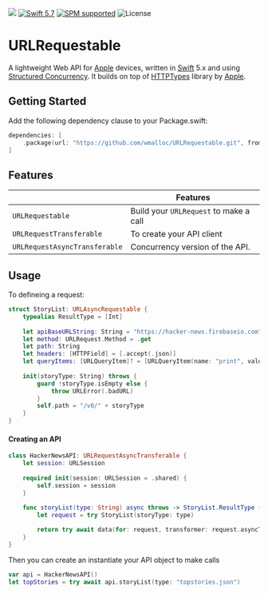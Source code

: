 ![](https://img.shields.io/github/v/tag/wmalloc/URLRequestable?label=Version)
[![Swift 5.7](https://img.shields.io/badge/swift-5.7-ED523F.svg?style=flat)](https://swift.org/download/)
[![SPM supported](https://img.shields.io/badge/SPM-supported-DE5C43.svg?style=flat)](https://swift.org/package-manager)
![License](https://img.shields.io/github/license/wmalloc/URLRequestable.svg?style=flat)

# URLRequestable

A lightweight Web API for [Apple](https://www.apple.com) devices, written in [Swift](https://swift.org) 5.x and using [Structured Concurrency](https://developer.apple.com/documentation/swift/concurrency). It builds on top of [HTTPTypes](https://github.com/apple/swift-http-types) library by [Apple](https://www.apple.com).

## Getting Started

Add the following dependency clause to your Package.swift:

```swift
dependencies: [
    .package(url: "https://github.com/wmalloc/URLRequestable.git", from: "0.1.4")
]
```
## Features

| |Features |
--------------------------|------------------------------------------------------------
`URLRequestable` | Build your `URLRequest` to make a call
`URLRequestTransferable` | To create your API client
`URLRequestAsyncTransferable` | Concurrency version of the API.

## Usage

To defineing a request:

```swift
struct StoryList: URLAsyncRequestable {
    typealias ResultType = [Int]
    
    let apiBaseURLString: String = "https://hacker-news.firebaseio.com"
    let method: URLRequest.Method = .get
    let path: String
    let headers: [HTTPField] = [.accept(.json)]
    let queryItems: [URLQueryItem]? = [URLQueryItem(name: "print", value: "pretty")]
    
    init(storyType: String) throws {
        guard !storyType.isEmpty else {
            throw URLError(.badURL)
        }
        self.path = "/v0/" + storyType
    }
}
```
#### Creating an API

```swift
class HackerNewsAPI: URLRequestAsyncTransferable {
    let session: URLSession
    
    required init(session: URLSession = .shared) {
        self.session = session
    }
    
    func storyList(type: String) async throws -> StoryList.ResultType {
        let request = try StoryList(storyType: type)

        return try await data(for: request, transformer: request.asyncTransformer)
    }
}
```

Then you can create an instantiate your API object to make calls

```swift
var api = HackerNewsAPI()
let topStories = try await api.storyList(type: "topstories.json")
```
